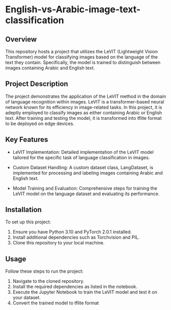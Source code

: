 # English-vs-Arabic-image-text-classification

## Overview
This repository hosts a project that utilizes the LeVIT (Lightweight Vision Transformer) model for classifying images based on the language of the text they contain. Specifically, the model is trained to distinguish between images containing Arabic and English text.

## Project Description
The project demonstrates the application of the LeVIT method in the domain of language recognition within images. LeVIT is a transformer-based neural network known for its efficiency in image-related tasks. In this project, it is adeptly employed to classify images as either containing Arabic or English text. After training and testing the model, it is transformed into tflite format to be deployed on edge devices.

## Key Features
- LeVIT Implementation: Detailed implementation of the LeVIT model tailored for the specific task of language classification in images.

- Custom Dataset Handling: A custom dataset class, LangDataset, is implemented for processing and labeling images containing Arabic and English text.

- Model Training and Evaluation: Comprehensive steps for training the LeVIT model on the language dataset and evaluating its performance.

## Installation

To set up this project:

1. Ensure you have Python 3.10 and PyTorch 2.0.1 installed.
2. Install additional dependencies such as Torchvision and PIL.
3. Clone this repository to your local machine.

## Usage
Follow these steps to run the project:

1. Navigate to the cloned repository.
2. Install the required dependencies as listed in the notebook.
3. Execute the Jupyter Notebook to train the LeVIT model and test it on your dataset.
4. Convert the trained model to tflite format


